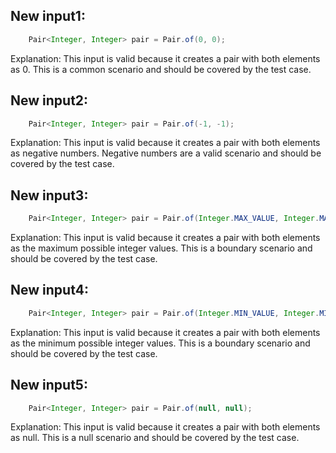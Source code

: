 ## New input1:
```java
    Pair<Integer, Integer> pair = Pair.of(0, 0);
```
Explanation: This input is valid because it creates a pair with both elements as 0. This is a common scenario and should be covered by the test case.

## New input2:
```java
    Pair<Integer, Integer> pair = Pair.of(-1, -1);
```
Explanation: This input is valid because it creates a pair with both elements as negative numbers. Negative numbers are a valid scenario and should be covered by the test case.

## New input3:
```java
    Pair<Integer, Integer> pair = Pair.of(Integer.MAX_VALUE, Integer.MAX_VALUE);
```
Explanation: This input is valid because it creates a pair with both elements as the maximum possible integer values. This is a boundary scenario and should be covered by the test case.

## New input4:
```java
    Pair<Integer, Integer> pair = Pair.of(Integer.MIN_VALUE, Integer.MIN_VALUE);
```
Explanation: This input is valid because it creates a pair with both elements as the minimum possible integer values. This is a boundary scenario and should be covered by the test case.

## New input5:
```java
    Pair<Integer, Integer> pair = Pair.of(null, null);
```
Explanation: This input is valid because it creates a pair with both elements as null. This is a null scenario and should be covered by the test case.
